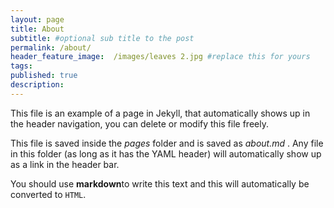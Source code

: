 ```yaml
---
layout: page
title: About
subtitle: #optional sub title to the post
permalink: /about/
header_feature_image:  /images/leaves 2.jpg #replace this for yours
tags:
published: true
description:
---
```




This file is an example of a page in Jekyll, that automatically shows up in the header navigation, you can delete or modify this file freely.

This file is saved inside the _pages_ folder and is saved as _about.md_ . Any file in this folder (as long as it has  the YAML header) will automatically show up as a link in the header bar.

You should use **markdown**to write this text and this will automatically be converted to `HTML`.
